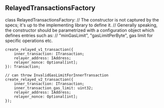 ## RelayedTransactionsFactory

class RelayedTransactionsFactory:
    // The constructor is not captured by the specs; it's up to the implementing library to define it.
    // Generally speaking, the constructor should be parametrized with a configuration object which defines entries such as:
    // "minGasLimit", "gasLimitPerByte", gas limit for specific operations etc.

    create_relayed_v1_transaction({
        inner_transaction: ITransaction;
        relayer_address: IAddress;
        relayer_nonce: Optional[int];
    }): Transaction;

    // can throw InvalidGasLimitForInnerTransaction
    create_relayed_v2_transaction({
        inner_transaction: ITransaction;
        inner_transaction_gas_limit: uint32;
        relayer_address: IAddress;
        relayer_nonce: Optional[int];
    });
